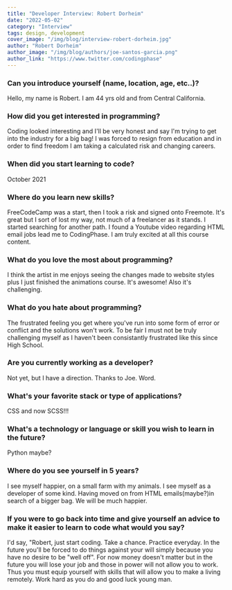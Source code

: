 ```yaml
---
title: "Developer Interview: Robert Dorheim"
date: "2022-05-02"
category: "Interview"
tags: design, development
cover_image: "/img/blog/interview-robert-dorheim.jpg"
author: "Robert Dorheim"
author_image: "/img/blog/authors/joe-santos-garcia.png"
author_link: "https://www.twitter.com/codingphase"
---
```


### Can you introduce yourself (name, location, age, etc..)?

Hello, my name is Robert. I am 44 yrs old and from Central California.

### How did you get interested in programming?

Coding looked interesting and I'll be very honest and say I'm trying to get into the industry for a big bag! I was forced to resign from education and in order to find freedom I am taking a calculated risk and changing careers.

### When did you start learning to code?

October 2021

### Where do you learn new skills?

FreeCodeCamp was a start, then I took a risk and signed onto Freemote. It's great but I sort of lost my way, not much of a freelancer as it stands. I started searching for another path. I found a Youtube video regarding HTML email jobs lead me to CodingPhase. I am truly excited at all this course content.

### What do you love the most about programming?

I think the artist in me enjoys seeing the changes made to website styles plus I just finished the animations course. It's awesome! Also it's challenging.

### What do you hate about programming?

The frustrated feeling you get where you've run into some form of error or conflict and the solutions won't work. To be fair I must not be truly challenging myself as I haven't been consistantly frustrated like this since High School.

### Are you currently working as a developer?

Not yet, but I have a direction. Thanks to Joe. Word.

### What's your favorite stack or type of applications?

CSS and now SCSS!!!

### What's a technology or language or skill you wish to learn in the future?

Python maybe? 

### Where do you see yourself in 5 years?

I see myself happier, on a small farm with my animals. I see myself as a developer of some kind. Having moved on from HTML emails(maybe?)in search of a bigger bag. We will be much happier.

### If you were to go back into time and give yourself an advice to make it easier to learn to code what would you say?

I'd say, "Robert, just start coding. Take a chance. Practice everyday. In the future you'll be forced to do things against your will simply because you have no desire to be "well off". For now money doesn't matter but in the future you will lose your job and those in power will not allow you to work. Thus you must equip yourself with skills that will allow you to make a living remotely. Work hard as you do and good luck young man.

